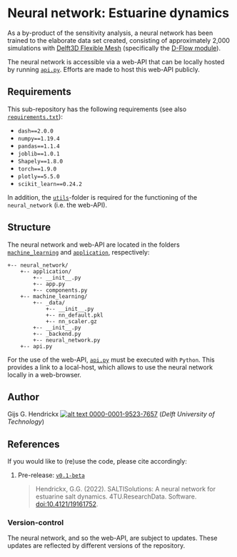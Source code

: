 # Neural network: Estuarine dynamics
As a by-product of the sensitivity analysis, a neural network has been trained to the elaborate data set created, 
consisting of approximately 2,000 simulations with 
[Delft3D Flexible Mesh](https://www.deltares.nl/en/software/delft3d-flexible-mesh-suite/) (specifically the 
[D-Flow module](https://www.deltares.nl/en/software/module/d-flow-flexible-mesh/)).

The neural network is accessible via a web-API that can be locally hosted by running [`api.py`](api.py). Efforts are 
made to host this web-API publicly.

## Requirements
This sub-repository has the following requirements (see also [`requirements.txt`](requirements.txt)):
*   `dash==2.0.0`
*   `numpy==1.19.4`
*   `pandas==1.1.4`
*   `joblib==1.0.1`
*   `Shapely==1.8.0`
*   `torch==1.9.0`
*   `plotly==5.5.0`
*   `scikit_learn==0.24.2`

In addition, the [`utils`](../utils)-folder is required for the functioning of the `neural_network` (i.e. the web-API).

## Structure
The neural network and web-API are located in the folders [`machine_learning`](machine_learning) and 
[`application`](application), respectively:
```
+-- neural_network/
    +-- application/
        +-- __init__.py
        +-- app.py
        +-- components.py
    +-- machine_learning/
        +-- _data/
            +-- __init__.py
            +-- nn_default.pkl
            +-- nn_scaler.gz
        +-- __init__.py
        +-- _backend.py
        +-- neural_network.py
    +-- api.py
```
For the use of the web-API, [`api.py`](api.py) must be executed with `Python`. This provides a link to a local-host, 
which allows to use the neural network locally in a web-browser.

## Author
Gijs G. Hendrickx 
[![alt text](https://camo.githubusercontent.com/e1ec0e2167b22db46b0a5d60525c3e4a4f879590a04c370fef77e6a7e00eb234/68747470733a2f2f696e666f2e6f726369642e6f72672f77702d636f6e74656e742f75706c6f6164732f323031392f31312f6f726369645f31367831362e706e67) 0000-0001-9523-7657](https://orcid.org/0000-0001-9523-7657)
(*Delft University of Technology*)

## References
If you would like to (re)use the code, please cite accordingly:
1.  Pre-release: [`v0.1-beta`](https://github.com/ghendrickx/SALTISolutions/tree/v0.1-beta/neural_network)
    > Hendrickx, G.G. (2022). SALTISolutions: A neural network for estuarine salt dynamics. 4TU.ResearchData. Software.
    [doi:10.4121/19161752](https://doi.org/10.4121/19161752.v1).

### Version-control
The neural network, and so the web-API, are subject to updates. These updates are reflected by different versions of the
repository.
